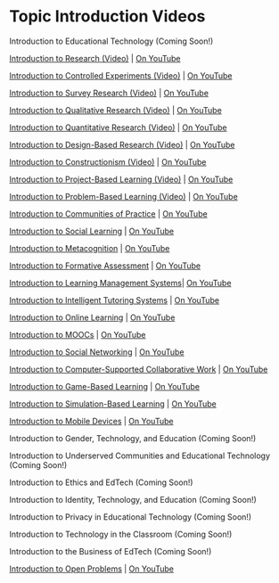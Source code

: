 # Topic Introduction Videos


Introduction to Educational Technology (Coming Soon!)

[Introduction to Research (Video)](https://www.udacity.com/course/viewer#%21/c-ud915/l-4803048998/m-4859999506) | [On YouTube](https://www.youtube.com/watch?v=znpIvw-dHO4)

[Introduction to Controlled Experiments (Video)](https://www.udacity.com/course/viewer#%21/c-ud915/l-4843148581/m-4900448570) | [On YouTube](https://www.youtube.com/watch?v=HL2cXBeqb6U)

[Introduction to Survey Research (Video)](https://www.udacity.com/course/viewer#%21/c-ud915/l-4838331938/m-4882348545) | [On YouTube](https://www.youtube.com/watch?v=H978qKz7H8c)

[Introduction to Qualitative Research (Video)](https://www.udacity.com/course/viewer#%21/c-ud915/l-4864598848/m-4856299717) | [On YouTube](https://www.youtube.com/watch?v=spIpkKYOtnA)

[Introduction to Quantitative Research (Video)](https://www.udacity.com/course/viewer#%21/c-ud915/l-4862768774/m-4867328848) | [On YouTube](https://www.youtube.com/watch?v=eYfCBozP99U)

[Introduction to Design-Based Research (Video)](https://www.udacity.com/course/viewer#%21/c-ud915/l-4857928993/m-4884868665) | [On YouTube](https://www.youtube.com/watch?v=QoID5_JZHFk)

[Introduction to Constructionism (Video)](https://www.udacity.com/course/viewer#%21/c-ud915/l-4797360880/m-4867528616) | [On YouTube](https://www.youtube.com/watch?v=-qsiqetMlCg)

[Introduction to Project-Based Learning (Video)](https://www.udacity.com/course/viewer#%21/c-ud915/l-4638907295/m-4797360894) | [On YouTube](https://www.youtube.com/watch?v=2tKqSaopvt4)

[Introduction to Problem-Based Learning (Video)](https://www.udacity.com/course/viewer#%21/c-ud915/l-4643048935/m-4806248713) | [On YouTube](https://www.youtube.com/watch?v=b4o_lCg7JOA)

[Introduction to Communities of Practice](https://www.udacity.com/course/viewer#%21/c-ud915/l-4797360889/m-4832328586) | [On YouTube](https://www.youtube.com/watch?v=9hinEQktxKM)

[Introduction to Social Learning](https://www.udacity.com/course/viewer#%21/c-ud915/l-4797360890/m-4806718561) | [On YouTube](https://www.youtube.com/watch?v=KpX8CQxRLIU)

[Introduction to Metacognition](https://www.udacity.com/course/viewer#%21/c-ud915/l-4797360879/m-4814998559) | [On YouTube](https://www.youtube.com/watch?v=61BoWH45dWk)

[Introduction to Formative Assessment](https://www.udacity.com/course/viewer#%21/c-ud915/l-4797360881/m-4808868782) | [On YouTube](https://www.youtube.com/watch?v=TL293hWKZHU)

[Introduction to Learning Management Systems](https://www.udacity.com/course/viewer#%21/c-ud915/l-4855129496/m-4856099488)| [On YouTube](https://www.youtube.com/watch?v=wdBEU2HzQfY)

[Introduction to Intelligent Tutoring Systems](https://www.udacity.com/course/viewer#%21/c-ud915/l-4855129497/m-4860999835) | [On YouTube](https://www.youtube.com/watch?v=JKFujZMfObo)

[Introduction to Online Learning](https://www.udacity.com/course/viewer#%21/c-ud915/l-4797360886/m-4801211330) | [On YouTube](https://www.youtube.com/watch?v=kjlAfs5RQXI)

[Introduction to MOOCs](https://www.udacity.com/course/viewer#%21/c-ud915/l-4797360887/m-4841488555) | [On YouTube](https://www.youtube.com/watch?v=Apmks_6b584)

[Introduction to Social Networking](https://www.udacity.com/course/viewer#%21/c-ud915/l-4797360888/m-4801831724) | [On YouTube](https://www.youtube.com/watch?v=rDqqcXNsiUI)

[Introduction to Computer-Supported Collaborative Work](https://www.udacity.com/course/viewer#%21/c-ud915/l-4797360882/m-4835488572) | [On YouTube](https://www.youtube.com/watch?v=zxEhhgS6ZNc)

[Introduction to Game-Based Learning](https://www.udacity.com/course/viewer#%21/c-ud915/l-4797360883/m-4838088631) | [On YouTube](https://www.youtube.com/watch?v=YByBeOM59z8)

[Introduction to Simulation-Based Learning](https://www.udacity.com/course/viewer#%21/c-ud915/l-4797360884/m-4825788589) | [On YouTube](https://www.youtube.com/watch?v=dFuOZwvzxow)

[Introduction to Mobile Devices](https://www.udacity.com/course/viewer#%21/c-ud915/l-4797360885/m-4856158604) | [On YouTube](https://www.youtube.com/watch?v=66-Pq2o1ze4)

Introduction to Gender, Technology, and Education (Coming Soon!)

Introduction to Underserved Communities and Educational Technology (Coming Soon!)

Introduction to Ethics and EdTech (Coming Soon!)

Introduction to Identity, Technology, and Education (Coming Soon!)

Introduction to Privacy in Educational Technology (Coming Soon!)

Introduction to Technology in the Classroom (Coming Soon!)

Introduction to the Business of EdTech (Coming Soon!)

[Introduction to Open Problems](https://www.udacity.com/course/viewer#%21/c-ud915/l-4855129498/m-4878428579) | [On YouTube](https://www.youtube.com/watch?v=Ysn4aHuwGuo)
